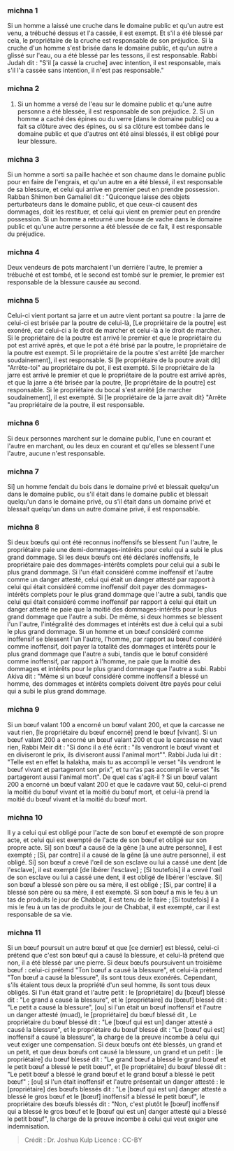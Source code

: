 
### michna 1
Si un homme a laissé une cruche dans le domaine public et qu'un autre est venu, a trébuché dessus et l'a cassée, il est exempt. Et s'il a été blessé par cela, le propriétaire de la cruche est responsable de son préjudice. Si la cruche d'un homme s'est brisée dans le domaine public, et qu'un autre a glissé sur l'eau, ou a été blessé par les tessons, il est responsable. Rabbi Judah dit :  "S'il [a cassé la cruche] avec intention, il est responsable, mais s'il l'a cassée sans intention, il n'est pas responsable."

### michna 2
1. Si un homme a versé de l'eau sur le domaine public et qu'une autre personne a été blessée, il est responsable de son préjudice. 2. Si un homme a caché des épines ou du verre [dans le domaine public] ou a fait sa clôture avec des épines, ou si sa clôture est tombée dans le domaine public et que d'autres ont été ainsi blessés, il est obligé pour leur blessure.

### michna 3
Si un homme a sorti sa paille hachée et son chaume dans le domaine public pour en faire de l'engrais, et qu'un autre en a été blessé, il est responsable de sa blessure, et celui qui arrive en premier peut en prendre possession. Rabban Shimon ben Gamaliel dit :  "Quiconque laisse des objets perturbateurs dans le domaine public, et que ceux-ci causent des dommages, doit les restituer, et celui qui vient en premier peut en prendre possession. Si un homme a retourné une bouse de vache dans le domaine public et qu'une autre personne a été blessée de ce fait, il est responsable du préjudice.

### michna 4
Deux vendeurs de pots marchaient l'un derrière l'autre, le premier a trébuché et est tombé, et le second est tombé sur le premier, le premier est responsable de la blessure causée au second.

### michna 5
Celui-ci vient portant sa jarre et un autre vient portant sa poutre : la jarre de celui-ci est brisée par la poutre de celui-là, [Le propriétaire de la poutre] est exonéré, car celui-ci a le droit de marcher et celui-là a le droit de marcher. Si le propriétaire de la poutre est arrivé le premier et que le propriétaire du pot est arrivé après, et que le pot a été brisé par la poutre, le propriétaire de la poutre est exempt. Si le propriétaire de la poutre s'est arrêté [de marcher soudainement], il est responsable. Si [le propriétaire de la poutre avait dit] "Arrête-toi" au propriétaire du pot, il est exempté. Si le propriétaire de la jarre est arrivé le premier et que le propriétaire de la poutre est arrivé après, et que la jarre a été brisée par la poutre, [le propriétaire de la poutre] est responsable. Si le propriétaire du bocal s'est arrêté [de marcher soudainement], il est exempté. Si [le propriétaire de la jarre avait dit} "Arrête "au propriétaire de la poutre, il est responsable.

### michna 6
Si deux personnes marchent sur le domaine public, l'une en courant et l'autre en marchant, ou les deux en courant et qu'elles se blessent l'une l'autre, aucune n'est responsable.

### michna 7
Si] un homme fendait du bois dans le domaine privé et blessait quelqu'un dans le domaine public, ou s'il était dans le domaine public et blessait quelqu'un dans le domaine privé, ou s'il était dans un domaine privé et blessait quelqu'un dans un autre domaine privé, il est responsable.

### michna 8
Si deux bœufs qui ont été reconnus inoffensifs se blessent l'un l'autre, le propriétaire paie une demi-dommages-intérêts pour celui qui a subi le plus grand dommage. Si les deux bœufs ont été déclarés inoffensifs, le propriétaire paie des dommages-intérêts complets pour celui qui a subi le plus grand dommage. Si l'un était considéré comme inoffensif et l'autre comme un danger attesté, celui qui était un danger attesté par rapport à celui qui était considéré comme inoffensif doit payer des dommages-intérêts complets pour le plus grand dommage que l'autre a subi, tandis que celui qui était considéré comme inoffensif par rapport à celui qui était un danger attesté ne paie que la moitié des dommages-intérêts pour le plus grand dommage que l'autre a subi. De même, si deux hommes se blessent l'un l'autre, l'intégralité des dommages et intérêts est due à celui qui a subi le plus grand dommage. Si un homme et un bœuf considéré comme inoffensif se blessent l'un l'autre, l'homme, par rapport au bœuf considéré comme inoffensif, doit payer la totalité des dommages et intérêts pour le plus grand dommage que l'autre a subi, tandis que le bœuf considéré comme inoffensif, par rapport à l'homme, ne paie que la moitié des dommages et intérêts pour le plus grand dommage que l'autre a subi. Rabbi Akiva dit :  "Même si un bœuf considéré comme inoffensif a blessé un homme, des dommages et intérêts complets doivent être payés pour celui qui a subi le plus grand dommage.

### michna 9
Si un bœuf valant 100 a encorné un bœuf valant 200, et que la carcasse ne vaut rien, [le propriétaire du bœuf encorné] prend le bœuf [vivant]. Si un bœuf valant 200 a encorné un bœuf valant 200 et que la carcasse ne vaut rien, Rabbi Meir dit : "Si donc il a été écrit : "ils vendront le bœuf vivant et en diviseront le prix, ils diviseront aussi l'animal mort"". Rabbi Juda lui dit :  "Telle est en effet la halakha, mais tu as accompli le verset "ils vendront le bœuf vivant et partageront son prix", et tu n'as pas accompli le verset "ils partageront aussi l'animal mort". De quel cas s'agit-il ?  Si un bœuf valant 200 a encorné un bœuf valant 200 et que le cadavre vaut 50, celui-ci prend la moitié du bœuf vivant et la moitié du bœuf mort, et celui-là prend la moitié du bœuf vivant et la moitié du bœuf mort.

### michna 10
Il y a celui qui est obligé pour l'acte de son bœuf et exempté de son propre acte, et celui qui est exempté de l'acte de son bœuf et obligé sur son propre acte. Si] son bœuf a causé de la gêne [à une autre personne], il est exempté ; [Si, par contre] il a causé de la gêne [à une autre personne], il est obligé. Si] son bœuf a crevé l'œil de son esclave ou lui a cassé une dent [de l'esclave], il est exempté [de libérer l'esclave] ; [Si toutefois] il a crevé l'œil de son esclave ou lui a cassé une dent, il est obligé de libérer l'esclave. Si] son bœuf a blessé son père ou sa mère, il est obligé ; [Si, par contre] il a blessé son père ou sa mère, il est exempté. Si son bœuf a mis le feu à un tas de produits le jour de Chabbat, il est tenu de le faire ; [Si toutefois] il a mis le feu à un tas de produits le jour de Chabbat, il est exempté, car il est responsable de sa vie.

### michna 11
Si un bœuf poursuit un autre bœuf et que [ce dernier] est blessé, celui-ci prétend que c'est son bœuf qui a causé la blessure, et celui-là prétend que non, il a été blessé par une pierre. Si deux bœufs poursuivent un troisième bœuf : celui-ci prétend "Ton bœuf a causé la blessure", et celui-là prétend "Ton bœuf a causé la blessure", ils sont tous deux exonérés. Cependant, s'ils étaient tous deux la propriété d'un seul homme, ils sont tous deux obligés. Si l'un était grand et l'autre petit : le [propriétaire] du [bœuf] blessé dit : "Le grand a causé la blessure", et le [propriétaire] du [bœuf] blessé dit : "Le petit a causé la blessure", [ou] si l'un était un bœuf inoffensif et l'autre un danger attesté (muad), le [propriétaire] du bœuf blessé dit , Le propriétaire du bœuf blessé dit : "Le [bœuf qui est un] danger attesté a causé la blessure", et le propriétaire du bœuf blessé dit : "Le [bœuf qui est] inoffensif a causé la blessure", la charge de la preuve incombe à celui qui veut exiger une compensation. Si deux bœufs ont été blessés, un grand et un petit, et que deux bœufs ont causé la blessure, un grand et un petit : [le propriétaire] du bœuf blessé dit : "Le grand bœuf a blessé le grand bœuf et le petit bœuf a blessé le petit bœuf", et [le propriétaire] du bœuf blessé dit : "Le petit bœuf a blessé le grand bœuf et le grand bœuf a blessé le petit bœuf" ; [ou] si l'un était inoffensif et l'autre présentait un danger attesté : le [propriétaire] des bœufs blessés dit : "Le [bœuf qui est un] danger attesté a blessé le gros bœuf et le [bœuf] inoffensif a blessé le petit bœuf", le propriétaire des bœufs blessés dit : "Non, c'est plutôt le [bœuf] inoffensif qui a blessé le gros bœuf et le [bœuf qui est un] danger attesté qui a blessé le petit bœuf", la charge de la preuve incombe à celui qui veut exiger une indemnisation.

>Crédit : Dr. Joshua Kulp
>Licence : CC-BY